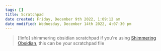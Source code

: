 ```yaml
---
tags: []
title: Scratchpad
date created: Friday, December 9th 2022, 1:09:12 am
date modified: Wednesday, December 14th 2022, 4:07:30 pm
---
```


> [!info] shimmering obsidian scratchpad
> if you're using [Shimmering Obsidian](https://github.com/chrisgrieser/shimmering-obsidian), this can be your scratchpad file